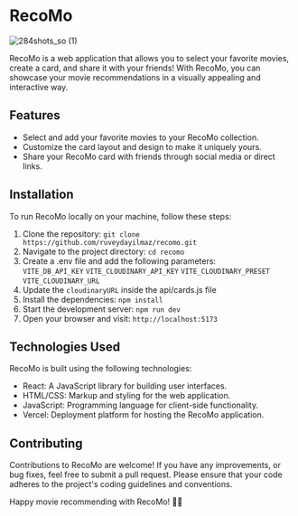 # RecoMo
![284shots_so (1)](https://github.com/ruveydayilmaz/recomo/assets/74985368/547603d8-3862-42e2-b868-8271d5d812d3)

RecoMo is a web application that allows you to select your favorite movies, create a card, and share it with your friends! With RecoMo, you can showcase your movie recommendations in a visually appealing and interactive way.

## Features

- Select and add your favorite movies to your RecoMo collection.
- Customize the card layout and design to make it uniquely yours.
- Share your RecoMo card with friends through social media or direct links.

## Installation

To run RecoMo locally on your machine, follow these steps:

1. Clone the repository: `git clone https://github.com/ruveydayilmaz/recomo.git`
2. Navigate to the project directory: `cd recomo`
3. Create a .env file and add the following parameters: <br/>
  `VITE_DB_API_KEY` `VITE_CLOUDINARY_API_KEY` `VITE_CLOUDINARY_PRESET` `VITE_CLOUDINARY_URL`
5. Update the `cloudinaryURL` inside the api/cards.js file
6. Install the dependencies: `npm install`
7. Start the development server: `npm run dev`
8. Open your browser and visit: `http://localhost:5173`

## Technologies Used

RecoMo is built using the following technologies:

- React: A JavaScript library for building user interfaces.
- HTML/CSS: Markup and styling for the web application.
- JavaScript: Programming language for client-side functionality.
- Vercel: Deployment platform for hosting the RecoMo application.

## Contributing

Contributions to RecoMo are welcome! If you have any improvements, or bug fixes, feel free to submit a pull request. Please ensure that your code adheres to the project's coding guidelines and conventions.

Happy movie recommending with RecoMo! 🎥🍿
